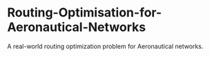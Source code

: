 # Routing-Optimisation-for-Aeronautical-Networks
A real-world routing optimization problem for Aeronautical networks.
